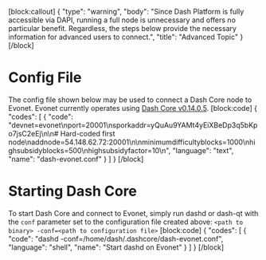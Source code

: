[block:callout]
{
  "type": "warning",
  "body": "Since Dash Platform is fully accessible via DAPI, running a full node is unnecessary and offers no particular benefit. Regardless, the steps below provide the necessary information for advanced users to connect.",
  "title": "Advanced Topic"
}
[/block]
# Config File

 The config file shown below may be used to connect a Dash Core node to Evonet. Evonet currently operates using [Dash Core v0.14.0.5](https://github.com/dashpay/dash/releases/tag/v0.14.0.5).
[block:code]
{
  "codes": [
    {
      "code": "devnet=evonet\nport=20001\nsporkaddr=yQuAu9YAMt4yEiXBeDp3q5bKpo7jsC2eEj\n\n# Hard-coded first node\naddnode=54.148.62.72:20001\n\nminimumdifficultyblocks=1000\nhighsubsidyblocks=500\nhighsubsidyfactor=10\n",
      "language": "text",
      "name": "dash-evonet.conf"
    }
  ]
}
[/block]
# Starting Dash Core

To start Dash Core and connect to Evonet, simply run dashd or dash-qt with the `conf` parameter set to the configuration file created above: `<path to binary> -conf=<path to configuration file>`
[block:code]
{
  "codes": [
    {
      "code": "dashd -conf=/home/dash/.dashcore/dash-evonet.conf",
      "language": "shell",
      "name": "Start dashd on Evonet"
    }
  ]
}
[/block]
